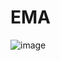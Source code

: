 # EMA
![image](https://user-images.githubusercontent.com/62592015/111076626-5bf79580-84ed-11eb-8ee3-f26fc3276ec2.png)
